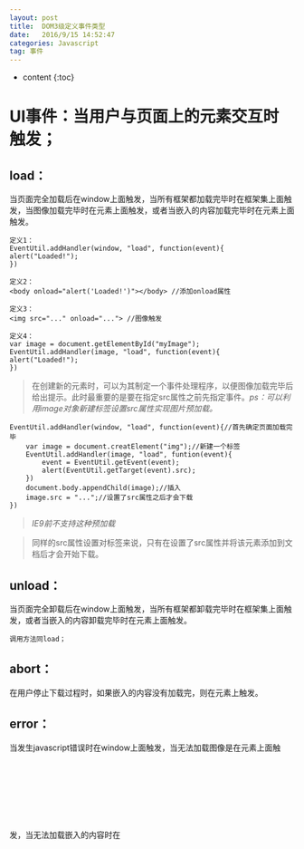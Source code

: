 ```yaml
---
layout: post
title:  DOM3级定义事件类型
date:   2016/9/15 14:52:47  
categories: Javascript
tag: 事件
---
```


* content
{:toc}


UI事件：当用户与页面上的元素交互时触发；
==========
load：
----------
当页面完全加载后在window上面触发，当所有框架都加载完毕时在框架集上面触发，当图像加载完毕时在<img>元素上面触发，或者当嵌入的内容加载完毕时在<object>元素上面触发。
    
    
    定义1：
    EventUtil.addHandler(window, "load", function(event){
    alert("Loaded!");
    })
    
    定义2：
    <body onload="alert('Loaded!')"></body> //添加onload属性
    
    定义3：
    <img src="..." onload="..."> //图像触发
    
    定义4：
    var image = document.getElementById("myImage");
    EventUtil.addHandler(image, "load", function(event){
    alert("Loaded!");
    })
    

   >在创建新的<img>元素时，可以为其制定一个事件处理程序，以便图像加载完毕后给出提示。此时最重要的是要在指定src属性之前先指定事件。*ps：可以利用image对象新建标签设置src属性实现图片预加载。*
    
    
	EventUtil.addHandler(window, "load", function(event){//首先确定页面加载完毕
	    var image = document.creatElement("img");//新建一个标签
	    EventUtil.addHandler(image, "load", funtion(event){
	        event = EventUtil.getEvent(event);
	        alert(EventUtil.getTarget(event).src);
	    })
	    document.body.appendChild(image);//插入
	    image.src = "...";//设置了src属性之后才会下载
	})
    
   >*IE9前不支持这种预加载*
    
   >同样的src属性设置对<scripts>标签来说，只有在设置了src属性并将该元素添加到文档后才会开始下载。
    
unload：
----------
当页面完全卸载后在window上面触发，当所有框架都卸载完毕时在框架集上面触发，或者当嵌入的内容卸载完毕时在<object>元素上面触发。
    

`调用方法同load；`

abort：
----------
在用户停止下载过程时，如果嵌入的内容没有加载完，则在<object>元素上触发。
    
error：
----------
当发生javascript错误时在window上面触发，当无法加载图像是在<img>元素上面触发，当无法加载嵌入的内容时在<object>元素上面触发，或者当有一或多个框架无法加载时在框架集上面触发。
    
select：
----------
当用户选择文本框（`<input>`或`<texterea>`）中的一或多个字符时触发。
    
resize：
----------
当窗口或框架的大小变化时在window或框架上触发。

    EventUtil.addHandler(window, "resize", function(event){
    	alert("Resized!");
    })

    
scroll：
----------
当用户滚动带滚动条的元素中的内容时，在该元素上面触发。<body>元素中包含所加载页面的滚动条。
     
    EventUtil.addHandler(window, "scroll", function(event){
        if(document.compatMode == "CSS1Compet"){//判断当前浏览器采用的渲染方式。BackCompat：标准兼容模式关闭,CSS1Compat：标准兼容模式开启。
            alert(document.documentElement.scrollTop);
        }else{
            alert(document.body.scrollTop);
        }
    })

虽然scroll事件是在window对象上发生的，但它实际表示的则是页面中相应元素的变化。在混杂模式下，可以通过<body>元素的scrollLeft和scrollTop来监控到这一变化；而在标准模式下，除Safari之外的所有浏览器都会通过<html>元素来反映这一变化（Safari仍然给予<body>跟踪滚动位置）。

----------

焦点事件，当元素获得或失去焦点时触发；
==========
blur：
----------
在元素失去焦点时触发。这个事件不会冒泡，所有浏览器都支持。
DOMFocusIn：
----------
在元素获得焦点时触发。这个事件与html事件focus等价，但它冒泡。只有Opera支持这个事件。DOM3级事件废弃了DOMFocusIn，选择了focusin。
DOMFocusOut：
----------
在元素失去焦点时触发。这个事件是html事件blur的通用版本。只有Opera支持这个事件。DOM3级事件废弃了DOMFocusOut，选择了focusout。
focus：
----------
在元素获得焦点时触发。这个事件不会冒泡；所有浏览器都支持。
focusin：
----------
在元素获得焦点时触发，与focus等价但是冒泡。支持版本IE5.5+、Safari5.1+、Opera11.5+和Chrome。
focusin：
----------
在元素失去焦点时触发，与blur等价。支持版本IE5.5+、Safari5.1+、Opera11.5+和Chrome。
    

	当焦点从页面中的一个元素移动到另一个元素，会依次触发下列事件：
	    1.focusout在失去焦点的元素上触发；
	    2.focusin在得到焦点的元素上触发；
	    3.blur在失去焦点的元素上触发；
	    4.DOMFocusOut在失去焦点的元素上触发；
	    5.focus在得到焦点的元素上触发；
	    6.DOMFocusIn在得到焦点的元素上触发；
	
	要确定浏览器是否支持这些事件，可以使用如下代码：
	    var isSupported = document.implementation.hasFeature("FocusEvent", "3.0");
	    
	即使focus和blur不冒泡，也可以在捕获阶段侦听到他们。

----------

鼠标事件，当用户通过鼠标在页面上执行操作时触发；
==========
click：
----------
在用户单击主鼠标左键或者按下回车时触发。
dbclick：
----------
在用户双击主鼠标左键时触发。
mousedown：
----------
在用户按下了任意鼠标按钮时触发，不能通过键盘触发这个事件。
mouseenter：
----------
在鼠标从元素外部首次移动到元素范围之内时触发。这个事件不冒泡，而且在光标移动到后代元素上不会触发。
mouseleave：
----------
在位于元素上方的鼠标光标移动到元素范围之外时触发。这个事件不冒泡，而且在光标移动到后代元素上不会触发。
mousemove：
----------
当鼠标在元素内部移动时重复地触发，不能通过键盘触发这个事件。
mouseout：
----------
在鼠标指针位于一个元素上方，然后用户将其移入另一个元素时触发。又移入的另一个元素可能位于前一个元素的外部，也可能是这个元素的子元素。不能通过键盘触发这个事件。
mouseover：
----------
在鼠标指针位于一个元素外部，然后用户将其首次移入另一个元素边界之内时触发。不能通过键盘触发这个事件。
mouseup：
----------
在用户释放鼠标按钮时触发。不能通过键盘触发这个事件。

    
    dbclick触发顺序：
    1.mousedown
    2.mouseup
    3.click
    4.mousedown
    5.mouseup
    6.click
    7.dbclick
    
    要确定浏览器是否支持这些事件，可以使用如下代码：
        var isSupported = document.implementation.hasFeature("MouseEvent", "3.0");
    
> 1.客户端的坐标位置：位置信息保存在事件对象的clientX和clientY属性中。表示事件发生时鼠标指针在视口的水平和垂直坐标。
    

    var div = document.getElementById("myDiv");
    EventUtil.addListener(div, "click", function(event){
        event = EventUtil.getEvent(event);
        alert("Client coordinates:" + event.clientX + "," + event.clientY);
    })

    
> 2.页面的坐标位置：保存在事件对象的pageX和pageY属性中。表示鼠标光标在页面中的位置而非视口的左边和顶边计算。
    

    var div = document.getElementById("myDiv");
    EventUtil.addListener(div, "click", function(event){
        event = EventUtil.getEvent(event);
        alert("Page coordinates:" + event.pageX + "," + event.pageY);
    })
    
    在页面没有滚动的情况下，pageX和pageY的值和clientX和clientY的值相等；

    
> 3.屏幕坐标位置：保存在事件对象的screenX和screenY属性中。表示鼠标事件发生时鼠标指针相对于整个实体屏幕的坐标信息。
    

    var div = document.getElementById("myDiv");
    EventUtil.addListener(div, "click", function(event){
        event = EventUtil.getEvent(event);
        alert("Screen coordinates:" + event.screenX + "," + event.screenY);
    })

    
> 4.修改键：按下鼠标时键盘上的某些键的状态可以影响到要采取的操作，称之为修改键。DOM为此规定了4个属性，这些属性包含的都是布尔值，如果相应的键被按下，则值为true，否则为false。

修改键 | 属性
---|---
shift | shiftKey
ctrl | ctrlKey
alt | altKey
meta | metaKey
    
    
    var div = document.getElementById("myDiv");
    EventUtil.addListener(div, "click", function(event){
        event = EventUtil.getEvent(event);
        if(event.shiftKey){
            alert("Shift");
        }
        ...
    }
    
    
   > 5.相关元素relatedTarget：在发生mouseover和mouseout事件时，还会涉及更多的元素。这两个事件都会涉及把鼠标指针从一个元素的边界之内移动到另一个元素的边界之内。对mouseover事件而言，事件的主目标是获得光标的元素，而相关元素就是那个失去光标的元素。类似的，对mouseout事件而言，事件的主要目标是失去光标的元素，而相关元素则是获得光标的元素。
    
    var EventUtil = {
        ...
        getRelatedTarget: function(event){//这个属性只对mouseout和mouseover事件才包含值
            if (event.relatedTarget){
                return event.relatedTarget;
            } else if (event.toElement){//只对mouseout有值，兼容IE8及之前
                return event.toElement;
            } else if (event.fromElement){//只对mouseover有值，兼容IE8及之前
                return event.fromElement;
            }
        }
    }   
    

----------

滚轮事件，当使用鼠标滚轮（或类似设备时）触发；
==========
> 当用户通过鼠标滚轮与页面交互、在垂直方向上滚动页面时（无论向上还是向下），就会触发mousewheel事件。这个事件可以在任何元素上触发，最终会冒泡到document（IE）或window（IE、Opera、Chrome和Safari）对象。而有关于鼠标滚轮的信息则存储在wheelDelta属性当中，向前滚为120，向后滚为-120。

    
    EventUtil.addHandler(document, "mousewheel", function(event){
        event = EventUtil.getEvent(event);
        alert(event.wheelDelta)
    })
    
    
> Firefox支持一个DOMMouseScroll的类似事件，有关信息存储在detail属性中，向前滚是-3，向后滚是3。


----------
    
文本事件，当在文档中输入文本时触发；
==========
textInput：
----------
当用户在可编辑区域中输入字符时，就会触发这个事件。只有可编辑区域才能触发，以及只会在用户按下能够输入实际字符的键时才会被触发。
    
    
    var textbox = document.getElementById("myText");
    EventUtil.addHandler(textbox, "textInput", function(event){
        event = EventUtil.getEvent(event);
        alert(event.data); //data属性的值就是用户输入的字符而非字符编码。
    })
    
    还有一个属性inputMethod，表示把文本输入到文本框的方式。
    

----------

键盘事件，当用户通过键盘在页面上执行操作时触发；
==========
keydown：
----------
当用户按下键盘上的任意键时触发，如果按住不放的话，会重复触发此事件。
keypress：
----------
当用户按下键盘上的字符键（包括ESC键）时触发。如果按住不放的话，会重复触发此事件。
keyup：
----------当用户释放键盘上的键时触发。

----------

合成事件，当为IME（input method editor，输入法编辑器）输入字符时触发；
==========

----------

变动事件（mutation），当底层DOM结构发生变化时触发。（P385）
==========
